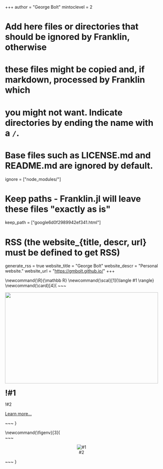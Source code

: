 <!--
Add here global page variables to use throughout your website.
-->
+++
author = "George Bolt"
mintoclevel = 2

# Add here files or directories that should be ignored by Franklin, otherwise
# these files might be copied and, if markdown, processed by Franklin which
# you might not want. Indicate directories by ending the name with a `/`.
# Base files such as LICENSE.md and README.md are ignored by default.
ignore = ["node_modules/"]

# Keep paths - Franklin.jl will leave these files "exactly as is"
keep_path = ["google6d0f2989942ef341.html"]

# RSS (the website_{title, descr, url} must be defined to get RSS)
generate_rss = true
website_title = "George Bolt"
website_descr = "Personal website."
website_url   = "https://gmbolt.github.io/"
+++

<!--
Add here global latex commands to use throughout your pages.
-->
\newcommand{\R}{\mathbb R}
\newcommand{\scal}[1]{\langle #1 \rangle}
\newcommand{\card}[4]{
    ~~~
    <div class="card" onclick="location.href='!#3'" style="cursor: pointer;">
        <img src="!#4" style="padding-left:0;width:100%;height:300px;object-fit:cover;border-radius: 0px 0px 0 0">
        <div class="container">
            <h3 style="padding-bottom: 0px;margin-top: 16px;margin-bottom: 0px; font-size: 25px;"><b>!#1</b></h3>
            <p>!#2</p>
            <p><a href="!#3">Learn more...</a></p>
        </div>
    </div>
    ~~~
}

\newcommand{\figenv}[3]{    
    ~~~
    <figure style="text-align:center;">
    <img src="!#1" style="padding:0;#3" alt="#1"/>
    <figcaption style="margin-left: auto; margin-right: auto;">#2</figcaption>
    </figure>
    ~~~
}